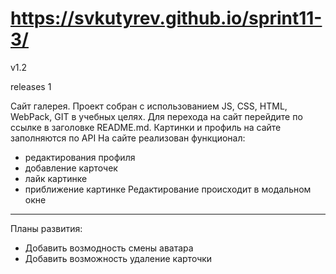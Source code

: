 # https://svkutyrev.github.io/sprint11-3/
v1.2 

releases 1

Сайт галерея. 
Проект собран с использованием JS, CSS, HTML, WebPack, GIT в учебных целях.
Для перехода на сайт перейдите по ссылке в заголовке README.md. 
Картинки и профиль на сайте заполняются по API На сайте реализован функционал:

- редактирования профиля
- добавление карточек
- лайк картинке
- приближение картинке
Редактирование происходит в модальном окне
-----------------------
Планы развития:
- Добавить возмодность смены аватара
- Добавить возможность удаление карточки

